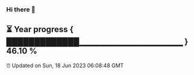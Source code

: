 ### Hi there 👋
⏳ Year progress { █████████████▁▁▁▁▁▁▁▁▁▁▁▁▁▁▁▁▁ } 46.10 %
---
⏰ Updated on Sun, 18 Jun 2023 06:08:48 GMT

